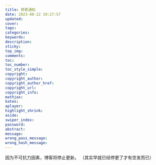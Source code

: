 ```yaml
---
title: 停更通知
date: 2023-08-22 19:27:57
updated:
cover:
tags:
categories:
keywords:
description:
sticky:
top_img:
comments:
toc:
toc_number:
toc_style_simple:
copyright:
copyright_author:
copyright_author_href:
copyright_url:
copyright_info:
mathjax:
katex:
aplayer:
highlight_shrink:
aside:
swiper_index:
password:
abstract:
message:
wrong_pass_message:
wrong_hash_message:
---
```



因为不可抗力因素，博客将停止更新。
（其实早就已经停更了才有空发而已）


